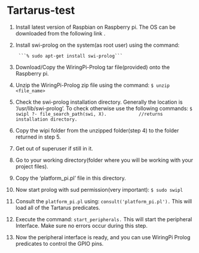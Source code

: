 # Tartarus-test

1. Install latest version of Raspbian on Raspberry pi. The OS can be downloaded from the following link .
2. Install swi-prolog on the system(as root user) using the command:

		```% sudo apt-get install swi-prolog```
3. Download/Copy the WiringPi-Prolog tar file(provided) onto the Raspberry pi.
4. Unzip the WiringPi-Prolog zip file using the command:
		```$ unzip <file_name>```
5. Check the swi-prolog installation directory. Generally the location is ‘/usr/lib/swi-prolog’. To check otherwise use the following commands:
		```$ swipl
		?- file_search_path(swi, X).			//returns installation directory.```
6. Copy the wipi folder from the unzipped folder(step 4) to the folder returned in step 5.
7. Get out of superuser if still in it.
8. Go to your working directory(folder where you will be working with your project files).
9. Copy the ‘platform_pi.pl’ file in this directory.
10. Now start prolog with sud permission(very important):
		```$ sudo swipl```
11. Consult the `platform_pi.pl` using:
      ```consult('platform_pi.pl').``` 
      This will load all of the Tartarus predicates.
12. Execute the command:
       ```start_peripherals.```
       This will start the peripheral Interface. Make sure no errors occur during this step.
13. Now the peripheral interface is ready, and you can use WiringPi Prolog predicates to control the GPIO pins.


